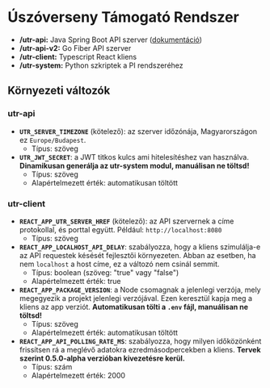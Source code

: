 # Úszóverseny Támogató Rendszer

 - **/utr-api:** Java Spring Boot API szerver ([dokumentáció](utr-api/spec/utr-api-spec.md))
 - **/utr-api-v2:** Go Fiber API szerver
 - **/utr-client:** Typescript React kliens
 - **/utr-system:** Python szkriptek a PI rendszeréhez

## Környezeti változók

### utr-api

 - **`UTR_SERVER_TIMEZONE`** (kötelező): az szerver időzónája, Magyarországon ez `Europe/Budapest`.
    - Típus: szöveg
 - **`UTR_JWT_SECRET`**: a JWT titkos kulcs ami hitelesítéshez van használva. **Dinamikusan generálja az utr-system modul, manuálisan ne töltsd!**
    - Típus: szöveg
    - Alapértelmezett érték: automatikusan töltött

### utr-client

 - **`REACT_APP_UTR_SERVER_HREF`** (kötelező): az API szervernek a címe protokollal, és porttal együtt. Például: `http://localhost:8080`
    - Típus: szöveg
 - **`REACT_APP_LOCALHOST_API_DELAY`**: szabályozza, hogy a kliens szimulálja-e az API requestek késését fejlesztői környezeten. Abban az esetben, ha nem `localhost` a host címe, ez a változó nem csinál semmit.
    - Típus: boolean (szöveg: "true" vagy "false")
    - Alapértelmezett érték: true
 - **`REACT_APP_PACKAGE_VERSION`**: a Node csomagnak a jelenlegi verzója, mely megegyezik a projekt jelenlegi verzójával. Ezen keresztül kapja meg a kliens az app verziót. **Automatikusan tölti a `.env` fájl, manuálisan ne töltsd!**
    - Típus: szöveg
    - Alapértelmezett érték: automatikusan töltött
 - **`REACT_APP_API_POLLING_RATE_MS`**: szabályozza, hogy milyen időközönként frissítsen rá a meglévő adatokra ezredmásodpercekben a kliens. **Tervek szerint 0.5.0-alpha verzióban kivezetésre kerül.**
    - Típus: szám
    - Alapértelmezett érték: 2000
